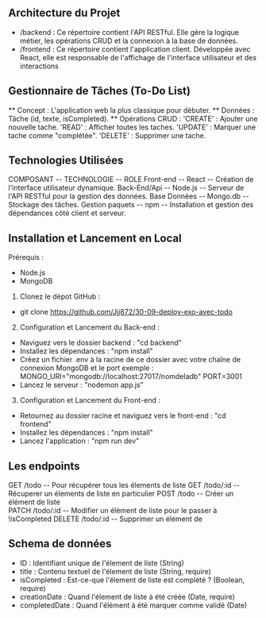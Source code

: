 ## Architecture du Projet
* /backend : Ce répertoire contient l'API RESTful. Elle gère la logique métier, les opérations CRUD et la connexion à la base de données.
* /frontend : Ce répertoire contient l'application client. Développée avec React, elle est responsable de l'affichage de l'interface utilisateur et des interactions

## Gestionnaire de Tâches (To-Do List)
** Concept : L'application web la plus classique pour débuter.
** Données : Tâche (id, texte, isCompleted).
** Opérations CRUD :
        'CREATE' : Ajouter une nouvelle tache.
        'READ' : Afficher toutes les taches.
        'UPDATE' : Marquer une tache comme "complétée".
        'DELETE' : Supprimer une tache.

## Technologies Utilisées 
COMPOSANT         --   TECHNOLOGIE    --   ROLE
Front-end         --   React          --   Création de l'interface utilisateur dynamique.
Back-End/Api      --   Node.js        --   Serveur de l'API RESTful pour la gestion des données.
Base Données      --   Mongo.db       --   Stockage des tâches.
Gestion paquets   --   npm            --   Installation et gestion des dépendances côté client et serveur.


##  Installation et Lancement en Local
Prérequis : 
- Node.js
- MongoDB 

1. Clonez le dépot GitHub :
- git clone https://github.com/Jjj872/30-09-deploy-exo-avec-todo

2. Configuration et Lancement du Back-end :
- Naviguez vers le dossier backend : "cd backend"
- Installez les dépendances : "npm install"
- Créez un fichier .env à la racine de ce dossier avec votre chaîne de connexion MongoDB et le port exemple : 
        MONGO_URI="mongodb://localhost:27017/nomdeladb"
        PORT=3001
- Lancez le serveur : "nodemon app.js"         

 3. Configuration et Lancement du Front-end : 
 - Retournez au dossier racine et naviguez vers le front-end : "cd frontend"
 - Installez les dépendances : "npm install"
 - Lancez l'application : "npm run dev"


## Les endpoints
GET     /todo       -- Pour récupérer tous les élements de liste
GET     /todo/:id   -- Récuperer un élements de liste en particulier
POST    /todo       -- Créer un élément de liste  
PATCH   /todo/:id   -- Modifier un élément de liste pour le passer à !isCompleted
DELETE  /todo/:id   -- Supprimer un élément de 


## Schema de données 
- ID : Identifiant unique de l'élement de liste (String)
- title : Contenu textuel de l'élement de liste (String, require)
- isCompleted : Est-ce-que l'élement de liste est complété ? (Boolean, require)
- creationDate : Quand l'élement de liste à été créée (Date, require)
- completedDate : Quand l'élément à été marquer comme validé (Date)
